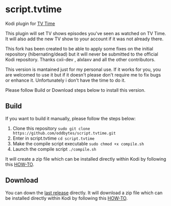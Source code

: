 # script.tvtime

Kodi plugin for [TV Time](http://www.tvtime.com)

This plugin will set TV shows episodes you've seen as watched on TV Time.
It will also add the new TV show to your account if it was not already there.

This fork has been created to be able to apply some fixes on the initial repository (hibernating/dead) but it will never be submitted to the official Kodi repository. Thanks cxii-dev , alxlaxv and all the other contributors.

This version is mantained just for my personal use. If it works for you, you are welcomed to use it but if it doesn't please don't require me to fix bugs or enhance it. Unfortunately i don't have the time to do it.

Please follow Build or Download steps below to install this version.

## Build

If you want to build it manually, please follow the steps below:

1. Clone this repository `sudo git clone https://github.com/oddbytes/script.tvtime.git`
2. Enter in script.tvtime `cd script.tvtime`
3. Make the compile script executable `sudo chmod +x compile.sh`
4. Launch the compile script `./compile.sh`

It will create a zip file which can be installed directly within Kodi by following this [HOW-TO](https://kodi.wiki/view/Add-on_manager#How_to_install_from_a_ZIP_file).

## Download

You can down the [last release](https://github.com/oddbytes/script.tvtime/releases/latest) directly.
It will download a zip file which can be installed directly within Kodi by following this [HOW-TO](https://kodi.wiki/view/Add-on_manager#How_to_install_from_a_ZIP_file).
